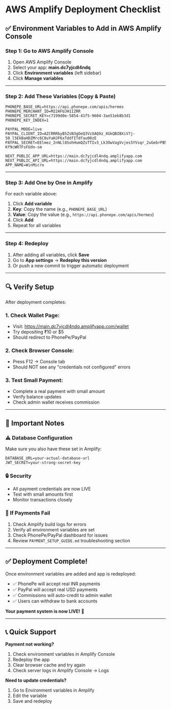 # AWS Amplify Deployment Checklist

## ✅ Environment Variables to Add in AWS Amplify Console

### Step 1: Go to AWS Amplify Console
1. Open AWS Amplify Console
2. Select your app: **main.dc7yjcdl4ndq**
3. Click **Environment variables** (left sidebar)
4. Click **Manage variables**

---

### Step 2: Add These Variables (Copy & Paste)

```
PHONEPE_BASE_URL=https://api.phonepe.com/apis/hermes
PHONEPE_MERCHANT_ID=M22AFUJH1IZRR
PHONEPE_SECRET_KEY=c7199d0e-5854-41f5-9604-3ae51eb8b3d1
PHONEPE_KEY_INDEX=1

PAYPAL_MODE=live
PAYPAL_CLIENT_ID=AZCRRRbyB5ZsN3gOeQ3VzXAQ9z_XGkQBIBXiV7j-50_l5EkBaHDZMrc6C8uYaHJF6xTddfITdfau00zE
PAYPAL_SECRET=EElmez_2nNLl8SohHumQZsTTIv3_Lk3OwVagVvjesSYVsqr_2uGebrPB5WeTbWD-Kf9cWR7FsFUdn-sm

NEXT_PUBLIC_APP_URL=https://main.dc7yjcdl4ndq.amplifyapp.com
NEXT_PUBLIC_API_URL=https://main.dc7yjcdl4ndq.amplifyapp.com
APP_NAME=WinMicro
```

---

### Step 3: Add One by One in Amplify

For each variable above:
1. Click **Add variable**
2. **Key**: Copy the name (e.g., `PHONEPE_BASE_URL`)
3. **Value**: Copy the value (e.g., `https://api.phonepe.com/apis/hermes`)
4. Click **Add**
5. Repeat for all variables

---

### Step 4: Redeploy

1. After adding all variables, click **Save**
2. Go to **App settings** → **Redeploy this version**
3. Or push a new commit to trigger automatic deployment

---

## 🔍 Verify Setup

After deployment completes:

### 1. Check Wallet Page:
- Visit: https://main.dc7yjcdl4ndq.amplifyapp.com/wallet
- Try depositing ₹10 or $5
- Should redirect to PhonePe/PayPal

### 2. Check Browser Console:
- Press F12 → Console tab
- Should NOT see any "credentials not configured" errors

### 3. Test Small Payment:
- Complete a real payment with small amount
- Verify balance updates
- Check admin wallet receives commission

---

## 📝 Important Notes

### ⚠️ Database Configuration
Make sure you also have these set in Amplify:
```
DATABASE_URL=your-actual-database-url
JWT_SECRET=your-strong-secret-key
```

### 🔒 Security
- All payment credentials are now LIVE
- Test with small amounts first
- Monitor transactions closely

### 🐛 If Payments Fail
1. Check Amplify build logs for errors
2. Verify all environment variables are set
3. Check PhonePe/PayPal dashboard for issues
4. Review `PAYMENT_SETUP_GUIDE.md` troubleshooting section

---

## ✅ Deployment Complete!

Once environment variables are added and app is redeployed:
- ✅ PhonePe will accept real INR payments
- ✅ PayPal will accept real USD payments
- ✅ Commissions will auto-credit to admin wallet
- ✅ Users can withdraw to bank accounts

**Your payment system is now LIVE!** 🎉

---

## 📞 Quick Support

**Payment not working?**
1. Check environment variables in Amplify Console
2. Redeploy the app
3. Clear browser cache and try again
4. Check server logs in Amplify Console → Logs

**Need to update credentials?**
1. Go to Environment variables in Amplify
2. Edit the variable
3. Save and redeploy
